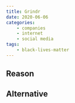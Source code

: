 ```yaml
---
title: Grindr
date: 2020-06-06
categories:
    - companies
    - internet
    - social media
tags:
    - black-lives-matter
---
```


## Reason


## Alternative


